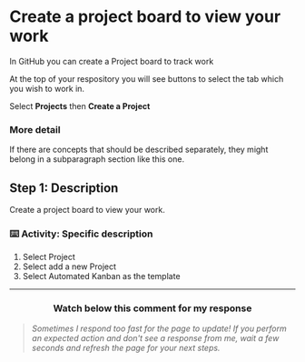# Create a project board to view your work

In GitHub you can create a Project board to track work

At the top of your respository you will see buttons to select the tab which you wish to work in.

Select **Projects** then **Create a Project**


### More detail 

If there are concepts that should be described separately, they might belong in a subparagraph section like this one.

## Step 1: Description

Create a project board to view your work.

### :keyboard: Activity: Specific description

1. Select Project
2. Select add a new Project
3. Select Automated Kanban as the template

<hr>
<h3 align="center">Watch below this comment for my response</h3>

> _Sometimes I respond too fast for the page to update! If you perform an expected action and don't see a response from me, wait a few seconds and refresh the page for your next steps._
